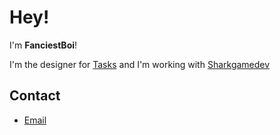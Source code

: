 # Hey!

I'm **FanciestBoi**!

I'm the designer for [Tasks](https://github.com/tasks-community/Tasks) and I'm working with [Sharkgamedev](https://github.com/Sharkgamedev)

## Contact

- [Email](mailto:fancyboishop@gmail.com)
